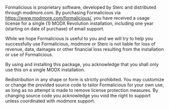 Formalicious is proprietary software, developed by Sterc and distributed through modmore.com. By purchasing Formalicious via https://www.modmore.com/formalicious/, you have received a usage license for a single (1) MODX Revolution installation, including one year (starting on date of purchase) of email support.

While we hope Formalicious is useful to you and we will try to help you successfully use Formalicious, modmore or Sterc is not liable for loss of revenue, data, damages or other financial loss resulting from the installation or use of Formalicious.

By using and installing this package, you acknowledge that you shall only use this on a single MODX installation.

Redistribution in any shape or form is strictly prohibited. You may customize or change the provided source code to tailor Formalicious for your own use, as long as no attempt is made to remove license protection measures. By changing source code you acknowledge you void the right to support unless coordinated with modmore support.
